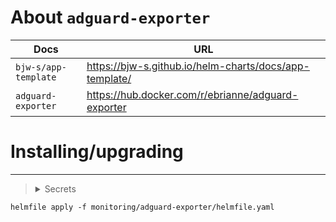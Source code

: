 About `adguard-exporter`
===
| Docs                 | URL                                                    |
|----------------------|--------------------------------------------------------|
| `bjw-s/app-template` | https://bjw-s.github.io/helm-charts/docs/app-template/ |
| `adguard-exporter`   | https://hub.docker.com/r/ebrianne/adguard-exporter     |

Installing/upgrading
===

---

> <details>
>   <summary>Secrets</summary>
>
>    ```yaml
>    apiVersion: v1
>    kind: Secret
>    metadata:
>      name: adguard-exporter-secrets
>    type: Opaque
>    stringData:
>      adguard_username: "username"
>      adguard_password: "password"
>      adguard_hostname: "hostname"
>    ```
>
> </details>

```shell
helmfile apply -f monitoring/adguard-exporter/helmfile.yaml
```
